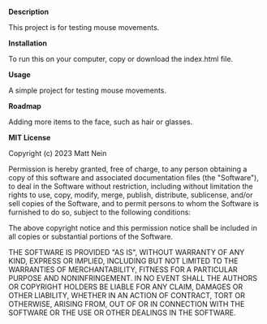 <b> Description </b>

This project is for testing mouse movements.

<b> Installation </b>

To run this on your computer, copy or download the index.html file.

<b> Usage </b>

A simple project for testing mouse movements.

<b> Roadmap </b>

Adding more items to the face, such as hair or glasses. 

<b> MIT License </b>

Copyright (c) 2023 Matt Nein

Permission is hereby granted, free of charge, to any person obtaining a copy of this software and associated documentation files (the "Software"), to deal in the Software without restriction, including without limitation the rights to use, copy, modify, merge, publish, distribute, sublicense, and/or sell copies of the Software, and to permit persons to whom the Software is furnished to do so, subject to the following conditions:

The above copyright notice and this permission notice shall be included in all copies or substantial portions of the Software.

THE SOFTWARE IS PROVIDED "AS IS", WITHOUT WARRANTY OF ANY KIND, EXPRESS OR IMPLIED, INCLUDING BUT NOT LIMITED TO THE WARRANTIES OF MERCHANTABILITY, FITNESS FOR A PARTICULAR PURPOSE AND NONINFRINGEMENT. IN NO EVENT SHALL THE AUTHORS OR COPYRIGHT HOLDERS BE LIABLE FOR ANY CLAIM, DAMAGES OR OTHER LIABILITY, WHETHER IN AN ACTION OF CONTRACT, TORT OR OTHERWISE, ARISING FROM, OUT OF OR IN CONNECTION WITH THE SOFTWARE OR THE USE OR OTHER DEALINGS IN THE SOFTWARE.
